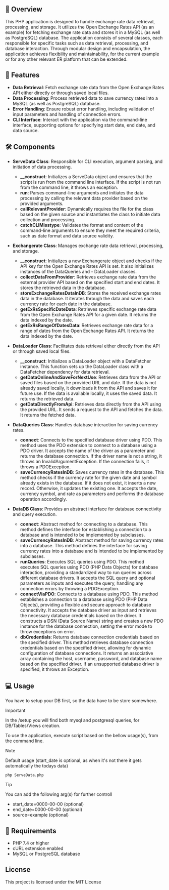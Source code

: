 ## 🚀 Overview
This PHP application is designed to handle exchange rate data retrieval, processing, and storage. It utilizes the Open Exchange Rates API (as an example) for fetching exchange rate data and stores it in a MySQL (as well as PostgreSQL) database. The application consists of several classes, each responsible for specific tasks such as data retrieval, processing, and database interaction. Through modular design and encapsulation, the application achieves flexibility and maintainability, for the current example or for any other relevant ER platform that can be extended.

## 🌟 Features
- **Data Retrieval**: Fetch exchange rate data from the Open Exchange Rates API either directly or through saved local files.
- **Data Processing**: Process retrieved data to save currency rates into a MySQL (as well as PostgreSQL) database.
- **Error Handling**: Ensure robust error handling, including validation of input parameters and handling of connection errors.
- **CLI Interface**: Interact with the application via the command-line interface, supporting options for specifying start date, end date, and data source.

## 🛠️ Components
- **ServeData Class**: Responsible for CLI execution, argument parsing, and initiation of data processing.
  - **__construct**: Initializes a ServeData object and ensures that the script is run from the command line interface. If the script is not run from the command line, it throws an exception.
  - **run**: Parses command-line arguments and initiates the data processing by calling the relevant data provider based on the provided arguments.
  - **callRelevantProvider**: Dynamically requires the file for the class based on the given source and instantiates the class to initiate data collection and processing.
  - **catchCLIMisstype**: Validates the format and content of the command-line arguments to ensure they meet the required criteria, such as date format and data source validity.

- **Exchangerate Class**: Manages exchange rate data retrieval, processing, and storage.
  - **__construct**: Initializes a new Exchangerate object and checks if the API key for the Open Exchange Rates API is set. It also initializes instances of the DataQueries and - DataLoader classes.
  - **collectDataFromProvider**: Retrieves exchange rate data from the external provider API based on the specified start and end dates. It stores the retrieved data in the database.
  - **storeExchangeRatesDataInDB**: Stores the received exchange rates data in the database. It iterates through the data and saves each currency rate for each date in the database.
  - **getExRsSpecificDateData**: Retrieves specific exchange rate data from the Open Exchange Rates API for a given date. It returns the data indexed by the date.
  - **getExRsRangeOfDatesData**: Retrieves exchange rate data for a range of dates from the Open Exchange Rates API. It returns the data indexed by the date.

- **DataLoader Class**: Facilitates data retrieval either directly from the API or through saved local files.
  - **__construct**: Initializes a DataLoader object with a DataFetcher instance. This function sets up the DataLoader class with a DataFetcher dependency for data retrieval.
  - **getDataOnlineAndSaveForNextUse**: Retrieves data from the API or saved files based on the provided URL and date. If the data is not already saved locally, it downloads it from the API and saves it for future use. If the data is available locally, it uses the saved data. It returns the retrieved data.
  - **getDataDirectlyFromApi**: Retrieves data directly from the API using the provided URL. It sends a request to the API and fetches the data. It returns the fetched data.

- **DataQueries Class**: Handles database interaction for saving currency rates.
  - **connect**: Connects to the specified database driver using PDO. This method uses the PDO extension to connect to a database using a PDO driver. It accepts the name of the driver as a parameter and returns the database connection. If the driver name is not a string, it throws an InvalidArgumentException. If the connection fails, it throws a PDOException.
  - **saveCurrencyRatesInDB**: Saves currency rates in the database. This method checks if the currency rate for the given date and symbol already exists in the database. If it does not exist, it inserts a new record. Otherwise, it updates the existing one. It accepts the date, currency symbol, and rate as parameters and performs the database operation accordingly.

- **DataDB Class**: Provides an abstract interface for database connectivity and query execution.
  - **connect**: Abstract method for connecting to a database. This method defines the interface for establishing a connection to a database and is intended to be implemented by subclasses.
  - **saveCurrencyRatesInDB**: Abstract method for saving currency rates into a database. This method defines the interface for saving currency rates into a database and is intended to be implemented by subclasses.
  - **runQueries**: Executes SQL queries using PDO. This method executes SQL queries using PDO (PHP Data Objects) for database interaction, providing a standardized way to run queries across different database drivers. It accepts the SQL query and optional parameters as inputs and executes the query, handling any connection errors by throwing a PDOException.
  - **connectViaPDO**: Connects to a database using PDO. This method establishes a connection to a database using PDO (PHP Data Objects), providing a flexible and secure approach to database connectivity. It accepts the database driver as input and retrieves the necessary database credentials based on the driver. It constructs a DSN (Data Source Name) string and creates a new PDO instance for the database connection, setting the error mode to throw exceptions on error.
  - **dbCredentials**: Returns database connection credentials based on the specified driver. This method retrieves database connection credentials based on the specified driver, allowing for dynamic configuration of database connections. It returns an associative array containing the host, username, password, and database name based on the specified driver. If an unsupported database driver is specified, it throws an Exception.

## 💻 Usage
You have to setup your DB first, so the data have to be store somewhere.
> [!IMPORTANT]
> In the /setup you will find both mysql and postgresql queries, for DB/Tables/Views creation.

To use the application, execute script based on the bellow usage(s), from the command line.
> [!NOTE]
> Default usage (start_date is optional, as when it's not there it gets automatically the todays data)
```
php ServeData.php
```

> [!TIP]
> You can add the following arg(s) for further controll
> - start_date=0000-00-00 (optional)
> - end_date=0000-00-00 (optional)
> - source=example (optional)


## 📄 Requirements
- PHP 7.4 or higher
- cURL extension enabled
- MySQL or PostgreSQL database

## License
This project is licensed under the MIT License
